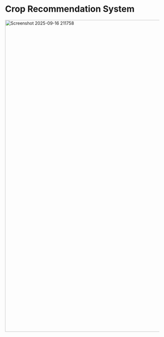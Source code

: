 # Crop Recommendation System 


<img width="1920" height="1020" alt="Screenshot 2025-09-16 211758" src="https://github.com/user-attachments/assets/6b9dab94-d583-4aa5-946e-87d6ed722a90" />
